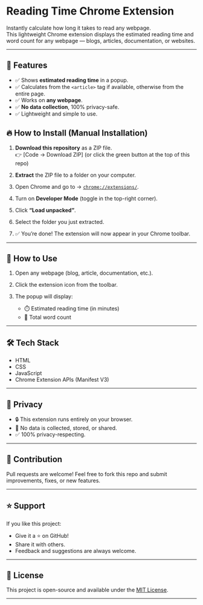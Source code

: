 # Reading Time Chrome Extension

Instantly calculate how long it takes to read any webpage.  
This lightweight Chrome extension displays the estimated reading time and word count for any webpage — blogs, articles, documentation, or websites.

---

## 🚀 Features

- ✅ Shows **estimated reading time** in a popup.
- ✅ Calculates from the `<article>` tag if available, otherwise from the entire page.
- ✅ Works on **any webpage**.
- ✅ **No data collection**, 100% privacy-safe.
- ✅ Lightweight and simple to use.



## 🔥 How to Install (Manual Installation)

1. **Download this repository** as a ZIP file.  
   👉 [Code → Download ZIP] (or click the green button at the top of this repo)
   
2. **Extract** the ZIP file to a folder on your computer.

3. Open Chrome and go to → [`chrome://extensions/`](chrome://extensions/).

4. Turn on **Developer Mode** (toggle in the top-right corner).

5. Click **“Load unpacked”**.

6. Select the folder you just extracted.

7. ✅ You’re done! The extension will now appear in your Chrome toolbar.

---

## 🚀 How to Use

1. Open any webpage (blog, article, documentation, etc.).

2. Click the extension icon from the toolbar.

3. The popup will display:  
   - ⏱️ Estimated reading time (in minutes)  
   - 📖 Total word count

---

## 🛠️ Tech Stack

- HTML  
- CSS  
- JavaScript  
- Chrome Extension APIs (Manifest V3)

---

## 🔐 Privacy

- 🔒 This extension runs entirely on your browser.
- 🚫 No data is collected, stored, or shared.
- ✅ 100% privacy-respecting.

---

## 🙌 Contribution

Pull requests are welcome! Feel free to fork this repo and submit improvements, fixes, or new features.

---

## ⭐ Support

If you like this project:  
- Give it a ⭐ on GitHub!  
- Share it with others.  
- Feedback and suggestions are always welcome.

---

## 📜 License

This project is open-source and available under the [MIT License](LICENSE).

---
